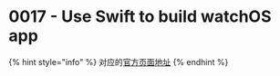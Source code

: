 # 0017 - Use Swift to build watchOS app

{% hint style="info" %}
对应的[官方页面地址](https://contributing.bitwarden.com/architecture/adr/watchOS-use-swift)
{% endhint %}
